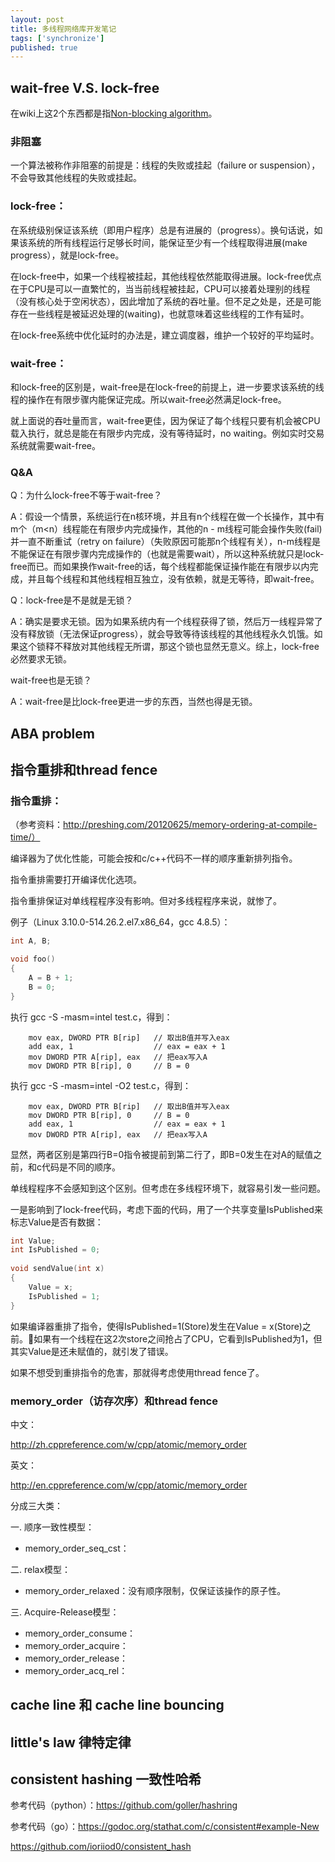 ```yaml
---
layout: post
title: 多线程网络库开发笔记
tags: ['synchronize']
published: true
---
```


<!--more-->

## wait-free V.S. lock-free

在wiki上这2个东西都是指[Non-blocking algorithm](https://en.wikipedia.org/wiki/Non-blocking_algorithm)。

### 非阻塞

一个算法被称作非阻塞的前提是：线程的失败或挂起（failure or suspension），不会导致其他线程的失败或挂起。

### lock-free：

在系统级别保证该系统（即用户程序）总是有进展的（progress）。换句话说，如果该系统的所有线程运行足够长时间，能保证至少有一个线程取得进展(make progress），就是lock-free。

在lock-free中，如果一个线程被挂起，其他线程依然能取得进展。lock-free优点在于CPU是可以一直繁忙的，当当前线程被挂起，CPU可以接着处理别的线程（没有核心处于空闲状态），因此增加了系统的吞吐量。但不足之处是，还是可能存在一些线程是被延迟处理的(waiting)，也就意味着这些线程的工作有延时。

在lock-free系统中优化延时的办法是，建立调度器，维护一个较好的平均延时。

### wait-free：

和lock-free的区别是，wait-free是在lock-free的前提上，进一步要求该系统的线程的操作在有限步骤内能保证完成。所以wait-free必然满足lock-free。

就上面说的吞吐量而言，wait-free更佳，因为保证了每个线程只要有机会被CPU载入执行，就总是能在有限步内完成，没有等待延时，no waiting。例如实时交易系统就需要wait-free。

### Q&A

Q：为什么lock-free不等于wait-free？

A：假设一个情景，系统运行在n核环境，并且有n个线程在做一个长操作，其中有m个（m<n）线程能在有限步内完成操作，其他的n - m线程可能会操作失败(fail)并一直不断重试（retry on failure）（失败原因可能那n个线程有关），n-m线程是不能保证在有限步骤内完成操作的（也就是需要wait），所以这种系统就只是lock-free而已。而如果换作wait-free的话，每个线程都能保证操作能在有限步以内完成，并且每个线程和其他线程相互独立，没有依赖，就是无等待，即wait-free。

Q：lock-free是不是就是无锁？

A：确实是要求无锁。因为如果系统内有一个线程获得了锁，然后万一线程异常了没有释放锁（无法保证progress），就会导致等待该线程的其他线程永久饥饿。如果这个锁释不释放对其他线程无所谓，那这个锁也显然无意义。综上，lock-free必然要求无锁。 

wait-free也是无锁？

A：wait-free是比lock-free更进一步的东西，当然也得是无锁。

## ABA problem

## 指令重排和thread fence 

### 指令重排：

（参考资料：http://preshing.com/20120625/memory-ordering-at-compile-time/）

编译器为了优化性能，可能会按和c/c++代码不一样的顺序重新排列指令。

指令重排需要打开编译优化选项。

指令重排保证对单线程程序没有影响。但对多线程程序来说，就惨了。

例子（Linux 3.10.0-514.26.2.el7.x86_64，gcc 4.8.5）：

```c
int A, B;

void foo()
{
    A = B + 1;
    B = 0;
}
```

执行 gcc -S -masm=intel test.c，得到：

```
	mov	eax, DWORD PTR B[rip]   // 取出B值并写入eax
	add	eax, 1                  // eax = eax + 1
	mov	DWORD PTR A[rip], eax   // 把eax写入A
	mov	DWORD PTR B[rip], 0     // B = 0
```

执行 gcc -S -masm=intel -O2 test.c，得到：


```
	mov	eax, DWORD PTR B[rip]   // 取出B值并写入eax
	mov	DWORD PTR B[rip], 0     // B = 0
	add	eax, 1                  // eax = eax + 1
	mov	DWORD PTR A[rip], eax   // 把eax写入A
```

显然，两者区别是第四行B=0指令被提前到第二行了，即B=0发生在对A的赋值之前，和c代码是不同的顺序。

单线程程序不会感知到这个区别。但考虑在多线程环境下，就容易引发一些问题。

一是影响到了lock-free代码，考虑下面的代码，用了一个共享变量IsPublished来标志Value是否有数据：

```c
int Value;
int IsPublished = 0;
 
void sendValue(int x)
{
    Value = x;
    IsPublished = 1;
}
```

如果编译器重排了指令，使得IsPublished=1(Store)发生在Value = x(Store)之前。如果有一个线程在这2次store之间抢占了CPU，它看到IsPublished为1，但其实Value是还未赋值的，就引发了错误。

如果不想受到重排指令的危害，那就得考虑使用thread fence了。

### memory_order（访存次序）和thread fence 

中文：

http://zh.cppreference.com/w/cpp/atomic/memory_order

英文：

http://en.cppreference.com/w/cpp/atomic/memory_order


分成三大类：

一. 顺序一致性模型：

- memory_order_seq_cst：

二. relax模型：

- memory_order_relaxed：没有顺序限制，仅保证该操作的原子性。

三. Acquire-Release模型：

- memory_order_consume：
- memory_order_acquire：
- memory_order_release：
- memory_order_acq_rel：

## cache line 和 cache line bouncing



## little's law 律特定律


## consistent hashing 一致性哈希

参考代码（python）：https://github.com/goller/hashring

参考代码（go）：https://godoc.org/stathat.com/c/consistent#example-New

https://github.com/ioriiod0/consistent_hash